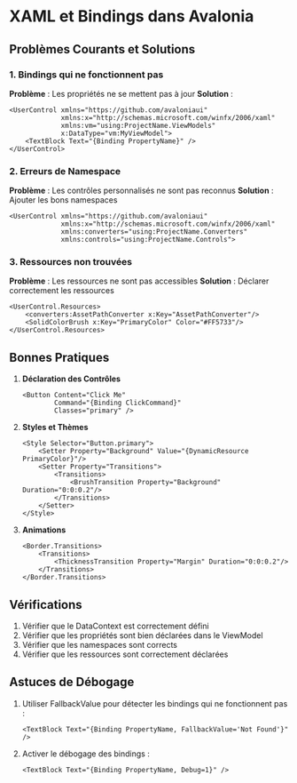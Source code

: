 # XAML et Bindings dans Avalonia

## Problèmes Courants et Solutions

### 1. Bindings qui ne fonctionnent pas
**Problème** : Les propriétés ne se mettent pas à jour
**Solution** :
```xaml
<UserControl xmlns="https://github.com/avaloniaui"
             xmlns:x="http://schemas.microsoft.com/winfx/2006/xaml"
             xmlns:vm="using:ProjectName.ViewModels"
             x:DataType="vm:MyViewModel">
    <TextBlock Text="{Binding PropertyName}" />
</UserControl>
```

### 2. Erreurs de Namespace
**Problème** : Les contrôles personnalisés ne sont pas reconnus
**Solution** : Ajouter les bons namespaces
```xaml
<UserControl xmlns="https://github.com/avaloniaui"
             xmlns:x="http://schemas.microsoft.com/winfx/2006/xaml"
             xmlns:converters="using:ProjectName.Converters"
             xmlns:controls="using:ProjectName.Controls">
```

### 3. Ressources non trouvées
**Problème** : Les ressources ne sont pas accessibles
**Solution** : Déclarer correctement les ressources
```xaml
<UserControl.Resources>
    <converters:AssetPathConverter x:Key="AssetPathConverter"/>
    <SolidColorBrush x:Key="PrimaryColor" Color="#FF5733"/>
</UserControl.Resources>
```

## Bonnes Pratiques

1. **Déclaration des Contrôles**
   ```xaml
   <Button Content="Click Me"
           Command="{Binding ClickCommand}"
           Classes="primary" />
   ```

2. **Styles et Thèmes**
   ```xaml
   <Style Selector="Button.primary">
       <Setter Property="Background" Value="{DynamicResource PrimaryColor}"/>
       <Setter Property="Transitions">
           <Transitions>
               <BrushTransition Property="Background" Duration="0:0:0.2"/>
           </Transitions>
       </Setter>
   </Style>
   ```

3. **Animations**
   ```xaml
   <Border.Transitions>
       <Transitions>
           <ThicknessTransition Property="Margin" Duration="0:0:0.2"/>
       </Transitions>
   </Border.Transitions>
   ```

## Vérifications

1. Vérifier que le DataContext est correctement défini
2. Vérifier que les propriétés sont bien déclarées dans le ViewModel
3. Vérifier que les namespaces sont corrects
4. Vérifier que les ressources sont correctement déclarées

## Astuces de Débogage

1. Utiliser FallbackValue pour détecter les bindings qui ne fonctionnent pas :
   ```xaml
   <TextBlock Text="{Binding PropertyName, FallbackValue='Not Found'}" />
   ```

2. Activer le débogage des bindings :
   ```xaml
   <TextBlock Text="{Binding PropertyName, Debug=1}" />
   ``` 